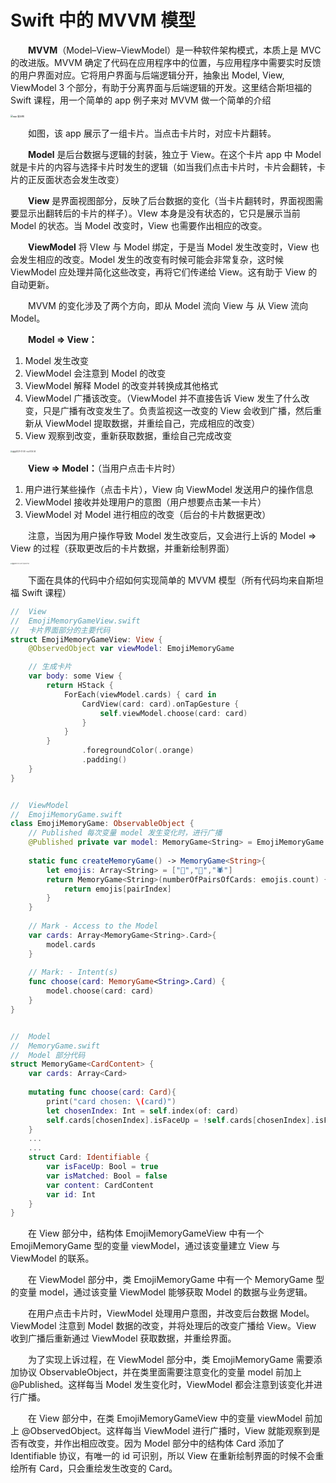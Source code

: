 # Swift 中的 MVVM 模型

&ensp;&ensp;&ensp;&ensp;**MVVM**（Model–View–ViewModel）是一种软件架构模式，本质上是 MVC 的改进版。MVVM 确定了代码在应用程序中的位置，与应用程序中需要实时反馈的用户界面对应。它将用户界面与后端逻辑分开，抽象出 Model, View, ViewModel 3 个部分，有助于分离界面与后端逻辑的开发。这里结合斯坦福的 Swift 课程，用一个简单的 app 例子来对 MVVM 做一个简单的介绍

<img src="https://raw.githubusercontent.com/TortoiseKnightB/ios-LearningNotes/main/images/app.png" alt="app 展示图" style="zoom:25%;" />

&ensp;&ensp;&ensp;&ensp;如图，该 app 展示了一组卡片。当点击卡片时，对应卡片翻转。

&ensp;&ensp;&ensp;&ensp;**Model** 是后台数据与逻辑的封装，独立于 View。在这个卡片 app 中 Model 就是卡片的内容与选择卡片时发生的逻辑（如当我们点击卡片时，卡片会翻转，卡片的正反面状态会发生改变）

&ensp;&ensp;&ensp;&ensp;**View** 是界面视图部分，反映了后台数据的变化（当卡片翻转时，界面视图需要显示出翻转后的卡片的样子）。VIew 本身是没有状态的，它只是展示当前 Model 的状态。当 Model 改变时，View 也需要作出相应的改变。

&ensp;&ensp;&ensp;&ensp;**ViewModel** 将 VIew 与 Model 绑定，于是当 Model 发生改变时，View 也会发生相应的改变。Model 发生的改变有时候可能会非常复杂，这时候 ViewModel 应处理并简化这些改变，再将它们传递给 View。这有助于 View 的自动更新。

&ensp;&ensp;&ensp;&ensp;MVVM 的变化涉及了两个方向，即从 Model 流向 View 与 从 View 流向 Model。

&ensp;&ensp;&ensp;&ensp;**Model => View：** 

1. Model 发生改变
2. ViewModel 会注意到 Model 的改变
3. ViewModel 解释 Model 的改变并转换成其他格式
4. ViewModel 广播该改变。（ViewModel 并不直接告诉 View 发生了什么改变，只是广播有改变发生了。负责监视这一改变的 View 会收到广播，然后重新从 ViewModel 提取数据，并重绘自己，完成相应的改变）
5. View 观察到改变，重新获取数据，重绘自己完成改变

<img src="https://raw.githubusercontent.com/TortoiseKnightB/ios-LearningNotes/main/images/model_view.png" alt="截屏2021-01-30 下午8.05.54" style="zoom: 20%;" />

&ensp;&ensp;&ensp;&ensp;**View => Model：**（当用户点击卡片时）

1. 用户进行某些操作（点击卡片），View 向 ViewModel 发送用户的操作信息
2. ViewModel 接收并处理用户的意图（用户想要点击某一卡片）
3. ViewModel 对 Model 进行相应的改变（后台的卡片数据更改）

&ensp;&ensp;&ensp;&ensp;注意，当因为用户操作导致 Model 发生改变后，又会进行上诉的 Model => View 的过程（获取更改后的卡片数据，并重新绘制界面）

<img src="https://raw.githubusercontent.com/TortoiseKnightB/ios-LearningNotes/main/images/v_m.png" alt="截屏2021-01-30 下午8.12.52" style="zoom:15%;" />

&ensp;&ensp;&ensp;&ensp;下面在具体的代码中介绍如何实现简单的  MVVM 模型（所有代码均来自斯坦福 Swift 课程）

```swift
//  View
//  EmojiMemoryGameView.swift
//  卡片界面部分的主要代码
struct EmojiMemoryGameView: View {
    @ObservedObject var viewModel: EmojiMemoryGame

  	// 生成卡片
    var body: some View {
        return HStack {
            ForEach(viewModel.cards) { card in
                CardView(card: card).onTapGesture {
                    self.viewModel.choose(card: card)
                }
            }
        }
                .foregroundColor(.orange)
                .padding()
    }
}


//  ViewModel
//  EmojiMemoryGame.swift
class EmojiMemoryGame: ObservableObject {
  	// Published 每次变量 model 发生变化时，进行广播
    @Published private var model: MemoryGame<String> = EmojiMemoryGame.createMemoryGame()  
    
    static func createMemoryGame() -> MemoryGame<String>{
        let emojis: Array<String> = ["👻","🎃","🕷"]
        return MemoryGame<String>(numberOfPairsOfCards: emojis.count) { pairIndex in
            return emojis[pairIndex]
        }
    }
    
    // Mark - Access to the Model
    var cards: Array<MemoryGame<String>.Card>{
        model.cards
    }
    
    // Mark: - Intent(s)
    func choose(card: MemoryGame<String>.Card) {
        model.choose(card: card)
    }
}


//  Model
//  MemoryGame.swift
//  Model 部分代码
struct MemoryGame<CardContent> {
    var cards: Array<Card>
    
    mutating func choose(card: Card){     
        print("card chosen: \(card)")
        let chosenIndex: Int = self.index(of: card)
        self.cards[chosenIndex].isFaceUp = !self.cards[chosenIndex].isFaceUp
    }
    ...
    ...
    struct Card: Identifiable {
        var isFaceUp: Bool = true
        var isMatched: Bool = false
        var content: CardContent
        var id: Int
    }
}
```

&ensp;&ensp;&ensp;&ensp;在 View 部分中，结构体 EmojiMemoryGameView 中有一个 EmojiMemoryGame 型的变量 viewModel，通过该变量建立 View 与 ViewModel 的联系。

&ensp;&ensp;&ensp;&ensp;在 ViewModel 部分中，类 EmojiMemoryGame 中有一个 MemoryGame 型的变量 model，通过该变量 ViewModel 能够获取 Model 的数据与业务逻辑。

&ensp;&ensp;&ensp;&ensp;在用户点击卡片时，ViewModel 处理用户意图，并改变后台数据 Model。ViewModel 注意到 Model 数据的改变，并将处理后的改变广播给 View。View 收到广播后重新通过 ViewModel 获取数据，并重绘界面。	

&ensp;&ensp;&ensp;&ensp;为了实现上诉过程，在 ViewModel 部分中，类 EmojiMemoryGame 需要添加协议 ObservableObject，并在类里面需要注意变化的变量 model 前加上 @Published。这样每当 Model 发生变化时，ViewModel 都会注意到该变化并进行广播。

&ensp;&ensp;&ensp;&ensp;在 View 部分中，在类 EmojiMemoryGameView 中的变量 viewModel 前加上 @ObservedObject。这样每当 ViewModel 进行广播时，View 就能观察到是否有改变，并作出相应改变。因为 Model 部分中的结构体 Card 添加了 Identifiable 协议，有唯一的 id 可识别，所以 View 在重新绘制界面的时候不会重绘所有 Card，只会重绘发生改变的 Card。


